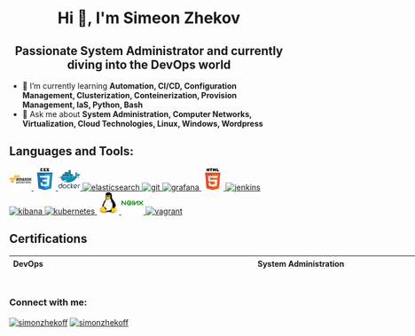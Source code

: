 <h1 align="center">Hi 👋, I'm Simeon Zhekov</h1>
<h2 align="center">Passionate System Administrator and currently diving into the DevOps world</h3>

- 🌱 I’m currently learning **Automation, CI/CD, Configuration Management, Clusterization, Conteinerization, Provision Management, IaS, Python, Bash** 
- 💬 Ask me about **System Administration, Computer Networks, Virtualization, Cloud Technologies, Linux, Windows, Wordpress**


<h2 align="left">Languages and Tools:</h2>
<p align="left"> <a href="https://aws.amazon.com" target="_blank"> <img src="https://raw.githubusercontent.com/devicons/devicon/master/icons/amazonwebservices/amazonwebservices-original-wordmark.svg" alt="aws" width="40" height="40"/> </a> <a href="https://www.w3schools.com/css/" target="_blank"> <img src="https://raw.githubusercontent.com/devicons/devicon/master/icons/css3/css3-original-wordmark.svg" alt="css3" width="40" height="40"/> </a> <a href="https://www.docker.com/" target="_blank"> <img src="https://raw.githubusercontent.com/devicons/devicon/master/icons/docker/docker-original-wordmark.svg" alt="docker" width="40" height="40"/> </a> <a href="https://www.elastic.co" target="_blank"> <img src="https://www.vectorlogo.zone/logos/elastic/elastic-icon.svg" alt="elasticsearch" width="40" height="40"/> </a> <a href="https://git-scm.com/" target="_blank"> <img src="https://www.vectorlogo.zone/logos/git-scm/git-scm-icon.svg" alt="git" width="40" height="40"/> </a> <a href="https://grafana.com" target="_blank"> <img src="https://www.vectorlogo.zone/logos/grafana/grafana-icon.svg" alt="grafana" width="40" height="40"/> </a> <a href="https://www.w3.org/html/" target="_blank"> <img src="https://raw.githubusercontent.com/devicons/devicon/master/icons/html5/html5-original-wordmark.svg" alt="html5" width="40" height="40"/> </a> <a href="https://www.jenkins.io" target="_blank"> <img src="https://www.vectorlogo.zone/logos/jenkins/jenkins-icon.svg" alt="jenkins" width="40" height="40"/> </a> <a href="https://www.elastic.co/kibana" target="_blank"> <img src="https://www.vectorlogo.zone/logos/elasticco_kibana/elasticco_kibana-icon.svg" alt="kibana" width="40" height="40"/> </a> <a href="https://kubernetes.io" target="_blank"> <img src="https://www.vectorlogo.zone/logos/kubernetes/kubernetes-icon.svg" alt="kubernetes" width="40" height="40"/> </a> <a href="https://www.linux.org/" target="_blank"> <img src="https://raw.githubusercontent.com/devicons/devicon/master/icons/linux/linux-original.svg" alt="linux" width="40" height="40"/> </a> <a href="https://www.nginx.com" target="_blank"> <img src="https://raw.githubusercontent.com/devicons/devicon/master/icons/nginx/nginx-original.svg" alt="nginx" width="40" height="40"/> </a> <a href="https://www.vagrantup.com/" target="_blank"> <img src="https://www.vectorlogo.zone/logos/vagrantup/vagrantup-icon.svg" alt="vagrant" width="40" height="40"/> </a> </p>

<h2>Certifications</h2>

<table style="height: 51px; width: 864.875px;">
<tbody>
<tr style="height: 23.5px;">
<td style="width: 13px; height: 23.5px;"><strong>DevOps</strong></td>
<td style="width: 300.875px; height: 23.5px;"><strong>System Administration</strong></td>
</tr>
<tr style="height: 27px;">
<td style="width: 13px; height: 27px;">
<table style="width: 427px; height: 93px;">
<tbody>
<tr style="height: 23.5px;">
<td style="width: 209.422px; height: 23.5px;"><strong>Course Name</strong></td>
<td style="width: 216.578px; height: 23.5px;"><strong>Link</strong></td>
</tr>
<tr style="height: 23px;">
<td style="width: 209.422px; height: 23px;">DevOps Basics</td>
<td style="width: 216.578px; height: 23px;"><a href="https://softuni.bg/Certificates/Details/108902/7f7d1b3d" target="_blank" title="DevOps Basics">Link</a></td>
</tr>
<tr style="height: 23px;">
<td style="width: 209.422px; height: 23px;">DevOps Fundamentals</td>
<td style="width: 216.578px; height: 23px;"><a href="https://softuni.bg/Certificates/Details/113723/6b35139f" target="_blank" title="DevOps Fundamentals">Link</a></td>
</tr>
<tr style="height: 23px;">
<td style="width: 209.422px; height: 23px;">AWS Essentials</td>
<td style="width: 216.578px; height: 23px;"><a href="https://softuni.bg/Certificates/Details/113580/055a56a5" target="_blank" title="AWS Essentials">Link</a></td>
</tr>
</tbody>
</table>
</td>
<td style="width: 300.875px; height: 27px;">&nbsp;
<table style="height: 103px; width: 369.547px;">
<tbody>
<tr>
<td style="width: 307px;"><strong>Course Name</strong></td>
<td style="width: 60.5469px;"><strong>Link</strong></td>
</tr>
<tr>
<td style="width: 307px;">Windows System Administration Advanced</td>
<td style="width: 60.5469px;"><a href="https://softuni.bg/Certificates/Details/97426/b6a94449" target="_blank" title="Windows System Administration Advanced">Link</a></td>
</tr>
</tbody>
</table>
</td>
</tr>
<tr style="height: 23px;">
<td style="width: 13px; height: 23px;">&nbsp;</td>
<td style="width: 300.875px; height: 23px;">&nbsp;</td>
</tr>
</tbody>
</table>



<h3 align="left">Connect with me:</h3>
<p align="left">
<a href="https://twitter.com/simonzhekoff" target="blank"><img align="center" src="https://raw.githubusercontent.com/rahuldkjain/github-profile-readme-generator/master/src/images/icons/Social/twitter.svg" alt="simonzhekoff" height="30" width="40" /></a>
<a href="https://linkedin.com/in/simonzhekoff" target="blank"><img align="center" src="https://raw.githubusercontent.com/rahuldkjain/github-profile-readme-generator/master/src/images/icons/Social/linked-in-alt.svg" alt="simonzhekoff" height="30" width="40" /></a>
</p>


